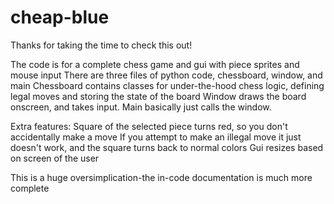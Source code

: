# cheap-blue
Thanks for taking the time to check this out! 

The code is for a complete chess game and gui with piece sprites and mouse input
There are three files of python code, chessboard, window, and main
Chessboard contains classes for under-the-hood chess logic, defining legal moves and storing the state of the board
Window draws the board onscreen, and takes input. 
Main basically just calls the window.

Extra features: 
  Square of the selected piece turns red, so you don't accidentally make a move 
  If you attempt to make an illegal move it just doesn't work, and the square turns back to normal colors
  Gui resizes based on screen of the user

This is a huge oversimplication-the in-code documentation is much more complete
